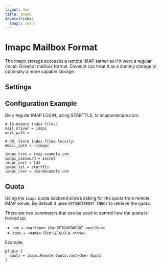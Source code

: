 ```yaml
---
layout: doc
title: imapc
dovecotlinks:
  imapc: imapc
---
```


# Imapc Mailbox Format

The imapc storage accesses a remote IMAP server as if it were a regular
(local) Dovecot mailbox format. Dovecot can treat it as a dummy storage or
optionally a more capable storage.

## Settings

<SettingsComponent tag="imapc" />

## Configuration Example

Do a regular IMAP LOGIN, using STARTTLS, to imap.example.com:

```[dovecot.conf]
# In-memory index files:
mail_driver = imapc
mail_path =

# OR, Store index files locally:
#mail_path = ~/imapc

imapc_host = imap.example.com
imapc_password = secret
imapc_port = 143
imapc_ssl = starttls
imapc_user = user@example.com
```

## Quota

Using the `imapc` quota backend allows asking for the quota from remote
IMAP server. By default it uses `GETQUOTAROOT INBOX` to retrieve the quota.

There are two parameters that can be used to control how the quota is looked
up:

* `box = <mailbox>`: Use `GETQUOTAROOT <mailbox>`
* `root = <name>`: Use `GETQUOTA <name>`

Example:

```
plugin {
  quota = imapc:Remote Quota:root=User Quota
}
```
